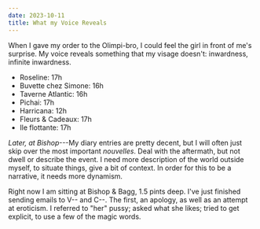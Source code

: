 ```yaml
---
date: 2023-10-11
title: What my Voice Reveals
---
```


When I gave my order to the Olimpi-bro, I could feel the girl in front of me's surprise. My voice reveals something that my visage doesn't: inwardness, infinite inwardness.

- Roseline: 17h
- Buvette chez Simone: 16h
- Taverne Atlantic: 16h
- Pichai: 17h
- Harricana: 12h
- Fleurs & Cadeaux: 17h
- Ile flottante: 17h

*Later, at Bishop*---My diary entries are pretty decent, but I will often just skip over the most important *nouvelles*. Deal with the aftermath, but not dwell or describe the event. I need more description of the world outside myself, to situate things, give a bit of context. In order for this to be a narrative, it needs more dynamism.

Right now I am sitting at Bishop \& Bagg, 1.5 pints deep. I've just finished sending emails to V-- and C--. The first, an apology, as well as an attempt at eroticism. I referred to "her" pussy; asked what she likes; tried to get explicit, to use a few of the magic words.
